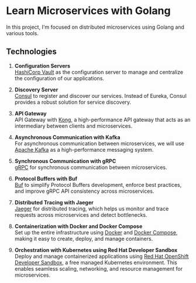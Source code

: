 # Learn Microservices with Golang

In this project, I'm focused on distributed microservices using Golang and various tools.

## Technologies

1. **Configuration Servers**  
   [HashiCorp Vault](https://www.vaultproject.io/) as the configuration server to manage and centralize the configuration of our applications.

2. **Discovery Server**  
   [Consul](https://www.consul.io/) to register and discover our services. Instead of Eureka, Consul provides a robust solution for service discovery.

3. **API Gateway**  
   API Gateway with [Kong](https://konghq.com/), a high-performance API gateway that acts as an intermediary between clients and microservices.

4. **Asynchronous Communication with Kafka**  
   For asynchronous communication between microservices, we will use [Apache Kafka](https://kafka.apache.org/) as a high-performance messaging system.

5. **Synchronous Communication with gRPC**  
   [gRPC](https://grpc.io/) for synchronous communication between microservices.

6. **Protocol Buffers with Buf**  
   [Buf](https://buf.build/) to simplify Protocol Buffers development, enforce best practices, and improve gRPC API consistency across microservices.

7. **Distributed Tracing with Jaeger**  
   [Jaeger](https://www.jaegertracing.io/) for distributed tracing, which helps us monitor and trace requests across microservices and detect bottlenecks.

8. **Containerization with Docker and Docker Compose**  
   Set up the entire infrastructure using [Docker](https://www.docker.com/) and [Docker Compose](https://docs.docker.com/compose/), making it easy to create, deploy, and manage containers.  

9. **Orchestration with Kubernetes using Red Hat Developer Sandbox**  
   Deploy and manage containerized applications using [Red Hat OpenShift Developer Sandbox](https://developers.redhat.com/developer-sandbox), a free managed Kubernetes environment. This enables seamless scaling, networking, and resource management for microservices.
